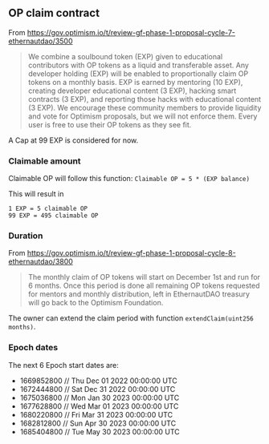 ## OP claim contract

From https://gov.optimism.io/t/review-gf-phase-1-proposal-cycle-7-ethernautdao/3500

> We combine a soulbound token (EXP) given to educational contributors with OP tokens as a liquid and transferable asset.
> Any developer holding (EXP) will be enabled to proportionally claim OP tokens on a monthly basis.
> EXP is earned by mentoring (10 EXP), creating developer educational content (3 EXP), hacking smart contracts (3 EXP), and reporting those hacks with educational content (3 EXP). We encourage these community members to provide liquidity and vote for Optimism proposals, but we will not enforce them. Every user is free to use their OP tokens as they see fit.

A Cap at 99 EXP is considered for now.

### Claimable amount

Claimable OP will follow this function:
`Claimable OP = 5 * (EXP balance)`

This will result in

```
1 EXP = 5 claimable OP
99 EXP = 495 claimable OP
```

### Duration

From https://gov.optimism.io/t/review-gf-phase-1-proposal-cycle-8-ethernautdao/3800

> The monthly claim of OP tokens will start on December 1st and run for 6 months. Once this period is done all remaining OP tokens requested for mentors and monthly distribution, left in EthernautDAO treasury will go back to the Optimism Foundation.

The owner can extend the claim period with function `extendClaim(uint256 months)`.

### Epoch dates

The next 6 Epoch start dates are:

- 1669852800 // Thu Dec 01 2022 00:00:00 UTC
- 1672444800 // Sat Dec 31 2022 00:00:00 UTC
- 1675036800 // Mon Jan 30 2023 00:00:00 UTC
- 1677628800 // Wed Mar 01 2023 00:00:00 UTC
- 1680220800 // Fri Mar 31 2023 00:00:00 UTC
- 1682812800 // Sun Apr 30 2023 00:00:00 UTC
- 1685404800 // Tue May 30 2023 00:00:00 UTC
